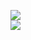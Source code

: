 [![](https://img.shields.io/badge/Made%20With-Github%20Spray-lightgrey.svg?style=for-the-badge&logo=github)](https://github.com/Annihil/github-spray#725)  
[![](https://i.imgur.com/2DrTn0Z.gif)](https://github.com/Annihil/github-spray)